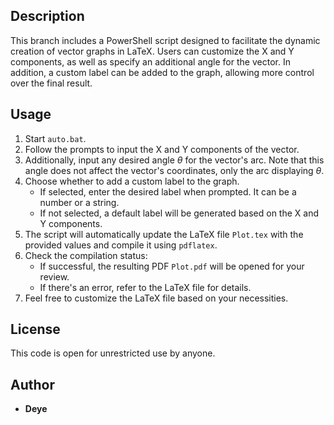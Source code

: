 ## Description

This branch includes a PowerShell script designed to facilitate the dynamic creation of vector graphs in LaTeX. Users can customize the X and Y components, as well as specify an additional angle for the vector. In addition, a custom label can be added to the graph, allowing more control over the  final result.

## Usage

1. Start `auto.bat`.
2. Follow the prompts to input the X and Y components of the vector.
3. Additionally, input any desired angle $\theta$ for the vector's arc. Note that this angle does not affect the vector's coordinates, only the arc displaying $\theta$.
4. Choose whether to add a custom label to the graph.
   - If selected, enter the desired label when prompted. It can be a number or a string.
   - If not selected, a default label will be generated based on the X and Y components.
5. The script will automatically update the LaTeX file `Plot.tex` with the provided values and compile it using `pdflatex`.
6. Check the compilation status:
   - If successful, the resulting PDF `Plot.pdf` will be opened for your review.
   - If there's an error, refer to the LaTeX file for details.
7. Feel free to customize the LaTeX file based on your necessities.

## License

This code is open for unrestricted use by anyone.

## Author

- **Deye**
